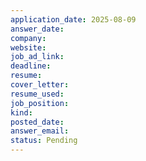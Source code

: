 ```yaml
---
application_date: 2025-08-09
answer_date: 
company: 
website: 
job_ad_link: 
deadline: 
resume: 
cover_letter: 
resume_used: 
job_position: 
kind: 
posted_date: 
answer_email: 
status: Pending
---
```

